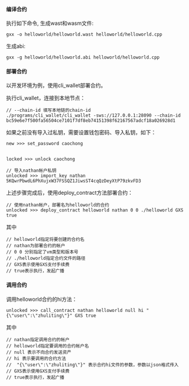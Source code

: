 
#### 编译合约
执行如下命令, 生成wast和wasm文件:
```
gxx -o helloworld/helloworld.wast helloworld/helloworld.cpp
```

生成abi:
```
gxx -g helloworld/helloworld.abi helloworld/helloworld.cpp
```

#### 部署合约
以开发环境为例，使用cli_wallet部署合约。

执行cli_wallet，连接到本地节点：
```
// --chain-id 填写本地链的chain-id
./programs/cli_wallet/cli_wallet -sws://127.0.0.1:28090 --chain-id bc59e6e7f500fa56504ce7101f7df8eb74151398f62167567adcf18a026928d1

```

如果之前没有导入过私钥，需要设置钱包密码、导入私钥，如下：
```
new >>> set_password caochong


locked >>> unlock caochong

// 导入nathan帐户私钥
unlocked >>> import_key nathan 5KQwrPbwdL6PhXujxW37FSSQZ1JiwsST4cqQzDeyXtP79zkvFD3

```

上述步骤完成后，使用deploy_contract方法部署合约：

```
// 使用nathan帐户，部署名为helloworld的合约
unlocked >>> deploy_contract helloworld nathan 0 0 ./helloworld GXS true

```
其中
```
// helloworld指定将要创建的合约名
// nathan为部署合约的帐户
// 0 0 分别指定了vm类型和版本号
// ./helloworld指定合约文件的路径
// GXS表示使用GXS支付手续费
// true表示执行，发起广播
```

#### 调用合约
调用helloworld合约的hi方法：
```
unlocked >>> call_contract nathan helloworld null hi "{\"user\":\"zhuliting\"}" GXS true
```
其中
```
// nathan指定调用合约的帐户
// helloworld指定要调用的合约帐户名
// null 表示不向合约发送资产
// hi 表示要调用的合约方法
//  "{\"user\":\"zhuliting\"}" 表示合约hi文件的参数，参数以json格式传入
// GXS表示使用GXS支付手续费
// true表示执行，发起广播
```

